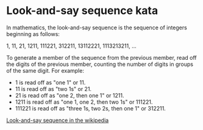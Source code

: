 # Look-and-say sequence kata

In mathematics, the look-and-say sequence is the sequence of integers beginning as follows:

1, 11, 21, 1211, 111221, 312211, 13112221, 1113213211, ...

To generate a member of the sequence from the previous member, 
read off the digits of the previous member, 
counting the number of digits in groups of the same digit. 
For example:

- 1 is read off as "one 1" or 11.
- 11 is read off as "two 1s" or 21.
- 21 is read off as "one 2, then one 1" or 1211.
- 1211 is read off as "one 1, one 2, then two 1s" or 111221.
- 111221 is read off as "three 1s, two 2s, then one 1" or 312211.

[Look-and-say sequence in the wikipedia](https://en.wikipedia.org/wiki/Look-and-say_sequence)